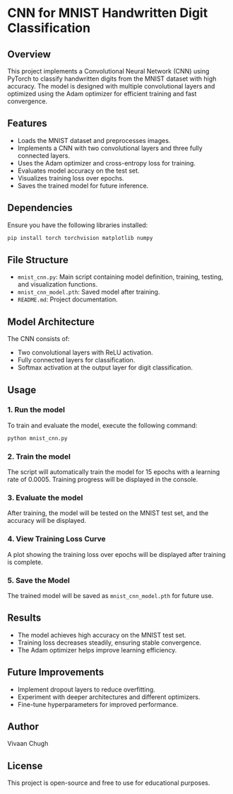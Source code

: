 # CNN for MNIST Handwritten Digit Classification

## Overview
This project implements a Convolutional Neural Network (CNN) using PyTorch to classify handwritten digits from the MNIST dataset with high accuracy. The model is designed with multiple convolutional layers and optimized using the Adam optimizer for efficient training and fast convergence.

## Features
- Loads the MNIST dataset and preprocesses images.
- Implements a CNN with two convolutional layers and three fully connected layers.
- Uses the Adam optimizer and cross-entropy loss for training.
- Evaluates model accuracy on the test set.
- Visualizes training loss over epochs.
- Saves the trained model for future inference.

## Dependencies
Ensure you have the following libraries installed:

```bash
pip install torch torchvision matplotlib numpy
```

## File Structure
- `mnist_cnn.py`: Main script containing model definition, training, testing, and visualization functions.
- `mnist_cnn_model.pth`: Saved model after training.
- `README.md`: Project documentation.

## Model Architecture
The CNN consists of:
- Two convolutional layers with ReLU activation.
- Fully connected layers for classification.
- Softmax activation at the output layer for digit classification.

## Usage
### 1. Run the model
To train and evaluate the model, execute the following command:

```bash
python mnist_cnn.py
```

### 2. Train the model
The script will automatically train the model for 15 epochs with a learning rate of 0.0005. Training progress will be displayed in the console.

### 3. Evaluate the model
After training, the model will be tested on the MNIST test set, and the accuracy will be displayed.

### 4. View Training Loss Curve
A plot showing the training loss over epochs will be displayed after training is complete.

### 5. Save the Model
The trained model will be saved as `mnist_cnn_model.pth` for future use.

## Results
- The model achieves high accuracy on the MNIST test set.
- Training loss decreases steadily, ensuring stable convergence.
- The Adam optimizer helps improve learning efficiency.

## Future Improvements
- Implement dropout layers to reduce overfitting.
- Experiment with deeper architectures and different optimizers.
- Fine-tune hyperparameters for improved performance.

## Author
Vivaan Chugh

## License
This project is open-source and free to use for educational purposes.

